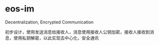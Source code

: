 # eos-im
Decentralization, Encrypted Communication


初步设计，使用发送消息给接收人，消息使用接收人公钥加密，接收人接收到消息，使用私钥解密，以此实现去中心化，安全通讯
